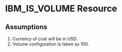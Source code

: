 # IBM_IS_VOLUME Resource


## Assumptions

1. Currency of cost will be in USD.
2. Volume configuration is taken as 100.   